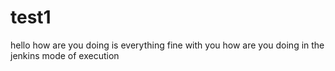# test1
hello how are you doing
is everything fine with you how are you doing in the jenkins mode of execution
